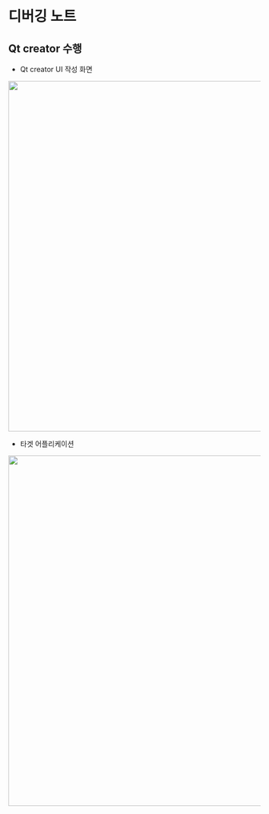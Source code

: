 # 디버깅 노트

## Qt creator 수행
- Qt creator UI 작성 화면

<img src="https://user-images.githubusercontent.com/45554623/147752614-243e48c8-2133-4005-aaaf-835a4cf5636b.png" width="700">

- 타겟 어플리케이션

<img src="https://user-images.githubusercontent.com/45554623/147752725-364e5baf-5552-42d3-ab63-8dfb5990bd9a.png" width="700">
